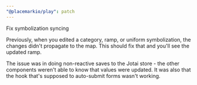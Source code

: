 ```yaml
---
"@placemarkio/play": patch
---
```


Fix symbolization syncing

Previously, when you edited a category, ramp, or uniform
symbolization, the changes didn't propagate to the map. This
should fix that and you'll see the updated ramp.

The issue was in doing non-reactive saves to the Jotai
store - the other components weren't able to know that
values were updated. It was also that the hook that's
supposed to auto-submit forms wasn't working.
